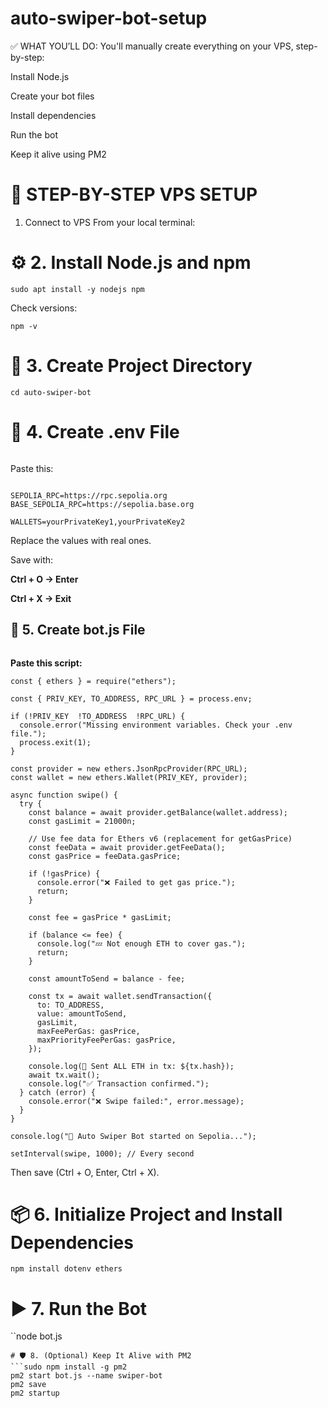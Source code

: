 # auto-swiper-bot-setup

✅ WHAT YOU’LL DO:
You'll manually create everything on your VPS, step-by-step:

Install Node.js

Create your bot files

Install dependencies

Run the bot

Keep it alive using PM2

# 🚀 STEP-BY-STEP VPS SETUP
 1. Connect to VPS
From your local terminal:

# ⚙️ 2. Install Node.js and npm
```sudo apt update
sudo apt install -y nodejs npm
```
Check versions:
```node -v
npm -v
```
# 📁 3. Create Project Directory
```mkdir auto-swiper-bot
cd auto-swiper-bot
```
# 📝 4. Create .env File
```nano .env
```
Paste this:
```TO_ADDRESS=0xYourReceivingAddress

SEPOLIA_RPC=https://rpc.sepolia.org
BASE_SEPOLIA_RPC=https://sepolia.base.org

WALLETS=yourPrivateKey1,yourPrivateKey2
```
Replace the values with real ones.

Save with:

**Ctrl + O → Enter**

**Ctrl + X → Exit**

## 📝 5. Create bot.js File
```nano bot.js
```
**Paste this script:**
```require("dotenv").config();
const { ethers } = require("ethers");

const { PRIV_KEY, TO_ADDRESS, RPC_URL } = process.env;

if (!PRIV_KEY  !TO_ADDRESS  !RPC_URL) {
  console.error("Missing environment variables. Check your .env file.");
  process.exit(1);
}

const provider = new ethers.JsonRpcProvider(RPC_URL);
const wallet = new ethers.Wallet(PRIV_KEY, provider);

async function swipe() {
  try {
    const balance = await provider.getBalance(wallet.address);
    const gasLimit = 21000n;

    // Use fee data for Ethers v6 (replacement for getGasPrice)
    const feeData = await provider.getFeeData();
    const gasPrice = feeData.gasPrice;

    if (!gasPrice) {
      console.error("❌ Failed to get gas price.");
      return;
    }

    const fee = gasPrice * gasLimit;

    if (balance <= fee) {
      console.log("💤 Not enough ETH to cover gas.");
      return;
    }

    const amountToSend = balance - fee;

    const tx = await wallet.sendTransaction({
      to: TO_ADDRESS,
      value: amountToSend,
      gasLimit,
      maxFeePerGas: gasPrice,
      maxPriorityFeePerGas: gasPrice,
    });

    console.log(🚀 Sent ALL ETH in tx: ${tx.hash});
    await tx.wait();
    console.log("✅ Transaction confirmed.");
  } catch (error) {
    console.error("❌ Swipe failed:", error.message);
  }
}

console.log("🤖 Auto Swiper Bot started on Sepolia...");

setInterval(swipe, 1000); // Every second
```
Then save (Ctrl + O, Enter, Ctrl + X).

# 📦 6. Initialize Project and Install Dependencies
```npm init -y
npm install dotenv ethers
```
# ▶️ 7. Run the Bot
``node bot.js
```
# 🛡️ 8. (Optional) Keep It Alive with PM2
```sudo npm install -g pm2
pm2 start bot.js --name swiper-bot
pm2 save
pm2 startup
```


